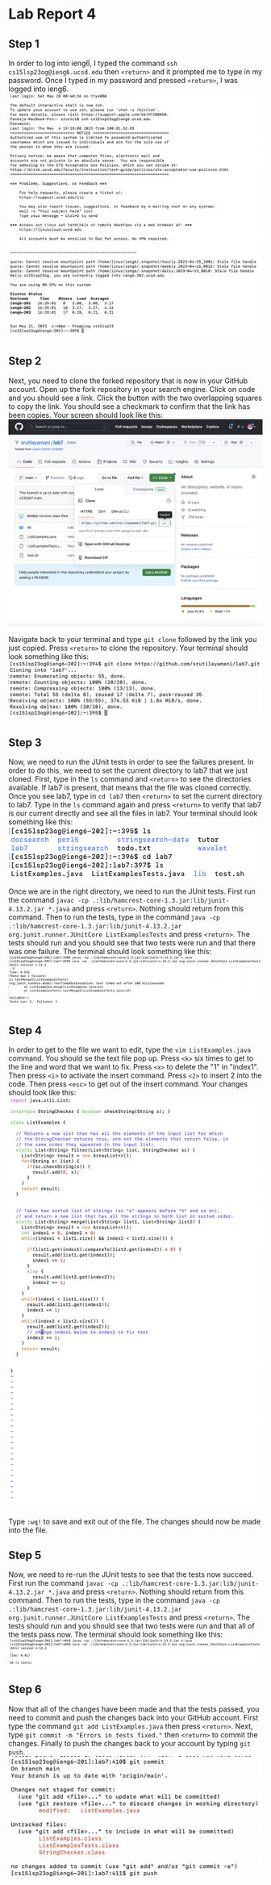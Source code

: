 # Lab Report 4

## Step 1
In order to log into ieng6, I typed the command `ssh cs15lsp23og@ieng6.ucsd.edu` then `<return>` and it prompted me to type in my password. Once I typed in my password and pressed `<return>`, I was logged into ieng6.
![Image](login.png)

## Step 2
Next, you need to clone the forked repository that is now in your GitHub account. Open up the fork repository in your search engine. Click on code and you should see a link. Click the button with the two overlapping squares to copy the link. You should see a checkmark to confirm that the link has been copies. Your screen should look like this:
![Image](copylink.png)

Navigate back to your terminal and type `git clone` followed by the link you just copied. Press `<return>` to clone the repository. Your terminal should look something like this:
![Image](clone.png)

## Step 3
Now, we need to run the JUnit tests in order to see the failures present. In order to do this, we need to set the current directory to lab7 that we just cloned. First, type in the `ls` command and `<return>` to see the directories available. If lab7 is present, that means that the file was cloned correctly. Once you see lab7, type in `cd lab7` then `<return>` to set the current directory to lab7. Type in the `ls` command again and press `<return>` to verify that lab7 is our current directly and see all the files in lab7. Your terminal should look something like this:
![Image](lscd.png)
  
Once we are in the right directory, we need to run the JUnit tests. First run the command `javac -cp .:lib/hamcrest-core-1.3.jar:lib/junit-4.13.2.jar *.java` and press `<return>`. Nothing should return from this command. Then to run the tests, type in the command `java -cp .:lib/hamcrest-core-1.3.jar:lib/junit-4.13.2.jar org.junit.runner.JUnitCore ListExamplesTests` and press `<return>`. The tests should run and you should see that two tests were run and that there was one failure. The terminal should look something like this:
![Image](firsttest.png)

## Step 4
In order to get to the file we want to edit, type the `vim ListExamples.java` command. You should se the text file pop up. Press `<k>` six times to get to the line and word that we want to fix. Press `<x>` to delete the "1" in "index1". Then press `<i>` to activate the insert command. Press `<2>` to insert 2 into the code. Then press `<esc>` to get out of the insert command. Your changes should look like this:
![Image](vim.png)

Type `:wq!` to save and exit out of the file. The changes should now be made into the file.
  
## Step 5
Now, we need to re-run the JUnit tests to see that the tests now succeed. First run the command `javac -cp .:lib/hamcrest-core-1.3.jar:lib/junit-4.13.2.jar *.java` and press `<return>`. Nothing should return from this command. Then to run the tests, type in the command `java -cp .:lib/hamcrest-core-1.3.jar:lib/junit-4.13.2.jar org.junit.runner.JUnitCore ListExamplesTests` and press `<return>`. The tests should run and you should see that two tests were run and that all of the tests pass now. The terminal should look something like this:
![Image](secondtest.png)

## Step 6
Now that all of the changes have been made and that the tests passed, you need to commit and push the changes back into your GitHub account. First type the command `git add ListExamples.java` then press `<return>`. Next, type `git commit -m "Errors in tests fixed."` then `<return>` to commit the changes. Finally to push the changes back to your account by typing `git push`. 
![Image](push.png)
